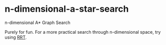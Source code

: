 # n-dimensional-a-star-search
n-dimensional A* Graph Search

Purely for fun.
For a more practical search through n-dimensional space, try using [RRT](https://github.com/motion-planning/rrt-algorithms).
